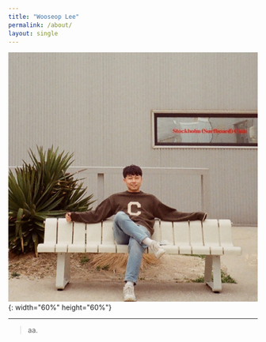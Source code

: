 ```yaml
---
title: "Wooseop Lee"
permalink: /about/
layout: single
---
```


  
  
![jpg](/assets/images/profile2.jpg "내사진"){: width="60%" height="60%"}  

---

> aa.  
   





